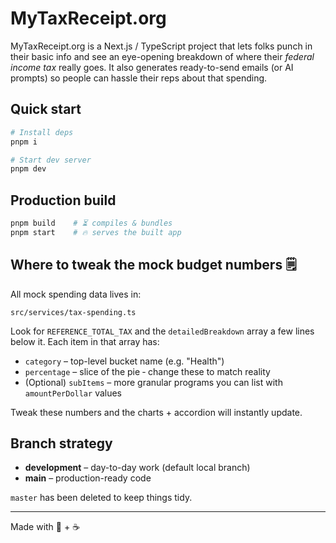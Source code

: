 # MyTaxReceipt.org

MyTaxReceipt.org is a Next.js / TypeScript project that lets folks punch in their basic info and see an eye-opening breakdown of where their *federal income tax* really goes.  It also generates ready-to-send emails (or AI prompts) so people can hassle their reps about that spending.

## Quick start

```bash
# Install deps
pnpm i

# Start dev server
pnpm dev
```

## Production build

```bash
pnpm build    # ⏳ compiles & bundles
pnpm start    # 🔥 serves the built app
```

## Where to tweak the mock budget numbers 🗒️

All mock spending data lives in:

```
src/services/tax-spending.ts
```

Look for `REFERENCE_TOTAL_TAX` and the `detailedBreakdown` array a few lines below it.  Each item in that array has:

* `category` – top-level bucket name (e.g. "Health")
* `percentage` – slice of the pie ‑ change these to match reality
* (Optional) `subItems` – more granular programs you can list with `amountPerDollar` values

Tweak these numbers and the charts + accordion will instantly update.

## Branch strategy

* **development** – day-to-day work (default local branch)
* **main** – production-ready code

`master` has been deleted to keep things tidy.

---
Made with 💸 + ☕️
